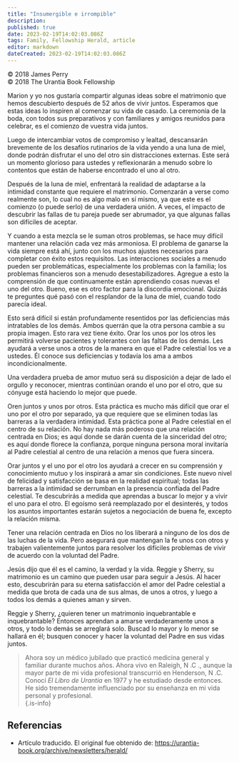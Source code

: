 ```yaml
---
title: "Insumergible e irrompible"
description: 
published: true
date: 2023-02-19T14:02:03.086Z
tags: Family, Fellowship Herald, article
editor: markdown
dateCreated: 2023-02-19T14:02:03.086Z
---
```


<p class="v-card v-sheet theme--light grey lighten-3 px-2">© 2018 James Perry<br>© 2018 The Urantia Book Fellowship</p>

Marion y yo nos gustaría compartir algunas ideas sobre el matrimonio que hemos descubierto después de 52 años de vivir juntos. Esperamos que estas ideas lo inspiren al comenzar su vida de casado. La ceremonia de la boda, con todos sus preparativos y con familiares y amigos reunidos para celebrar, es el comienzo de vuestra vida juntos.

Luego de intercambiar votos de compromiso y lealtad, descansarán brevemente de los desafíos rutinarios de la vida yendo a una luna de miel, donde podrán disfrutar el uno del otro sin distracciones externas. Este será un momento glorioso para ustedes y reflexionarán a menudo sobre lo contentos que están de haberse encontrado el uno al otro.

Después de la luna de miel, enfrentará la realidad de adaptarse a la intimidad constante que requiere el matrimonio. Comenzarán a verse como realmente son, lo cual no es algo malo en sí mismo, ya que este es el comienzo (o puede serlo) de una verdadera unión. A veces, el impacto de descubrir las fallas de tu pareja puede ser abrumador, ya que algunas fallas son difíciles de aceptar.

Y cuando a esta mezcla se le suman otros problemas, se hace muy difícil mantener una relación cada vez más armoniosa. El problema de ganarse la vida siempre está ahí, junto con los muchos ajustes necesarios para completar con éxito estos requisitos. Las interacciones sociales a menudo pueden ser problemáticas, especialmente los problemas con la familia; los problemas financieros son a menudo desestabilizadores. Agregue a esto la comprensión de que continuamente están aprendiendo cosas nuevas el uno del otro. Bueno, ese es otro factor para la discordia emocional. Quizás te preguntes qué pasó con el resplandor de la luna de miel, cuando todo parecía ideal.

Esto será difícil si están profundamente resentidos por las deficiencias más intratables de los demás. Ambos querrán que la otra persona cambie a su propia imagen. Esto rara vez tiene éxito. Orar los unos por los otros les permitirá volverse pacientes y tolerantes con las faltas de los demás. Les ayudará a verse unos a otros de la manera en que el Padre celestial los ve a ustedes. Él conoce sus deficiencias y todavía los ama a ambos incondicionalmente.

Una verdadera prueba de amor mutuo será su disposición a dejar de lado el orgullo y reconocer, mientras continúan orando el uno por el otro, que su cónyuge está haciendo lo mejor que puede.

Oren juntos y unos por otros. Esta práctica es mucho más difícil que orar el uno por el otro por separado, ya que requiere que se eliminen todas las barreras a la verdadera intimidad. Esta práctica pone al Padre celestial en el centro de su relación. No hay nada más poderoso que una relación centrada en Dios; es aquí donde se darán cuenta de la sinceridad del otro; es aquí donde florece la confianza, porque ninguna persona moral invitaría al Padre celestial al centro de una relación a menos que fuera sincera.

Orar juntos y el uno por el otro los ayudará a crecer en su comprensión y conocimiento mutuo y los inspirará a amar sin condiciones. Este nuevo nivel de felicidad y satisfacción se basa en la realidad espiritual; todas las barreras a la intimidad se derrumban en la presencia confiada del Padre celestial. Te descubrirás a medida que aprendas a buscar lo mejor y a vivir el uno para el otro. El egoísmo será reemplazado por el desinterés, y todos los asuntos importantes estarán sujetos a negociación de buena fe, excepto la relación misma.

Tener una relación centrada en Dios no los liberará a ninguno de los dos de las luchas de la vida. Pero asegurará que mantengan la fe unos con otros y trabajen valientemente juntos para resolver los difíciles problemas de vivir de acuerdo con la voluntad del Padre.

Jesús dijo que él es el camino, la verdad y la vida. Reggie y Sherry, su matrimonio es un camino que pueden usar para seguir a Jesús. Al hacer esto, descubrirán para su eterna satisfacción el amor del Padre celestial a medida que brota de cada una de sus almas, de unos a otros, y luego a todos los demás a quienes aman y sirven.

Reggie y Sherry, ¿quieren tener un matrimonio inquebrantable e inquebrantable? Entonces aprendan a amarse verdaderamente unos a otros, y todo lo demás se arreglará solo. Buscad lo mayor y lo menor se hallará en él; busquen conocer y hacer la voluntad del Padre en sus vidas juntos.   

> Ahora soy un médico jubilado que practicó medicina general y familiar durante muchos años. Ahora vivo en Raleigh, N .C ., aunque la mayor parte de mi vida profesional transcurrió en Henderson, N .C. Conocí _El Libro de Urantia_ en 1977 y he estudiado desde entonces. He sido tremendamente influenciado por su enseñanza en mi vida personal y profesional.  
{.is-info}

## Referencias

- Artículo traducido. El original fue obtenido de: https://urantia-book.org/archive/newsletters/herald/